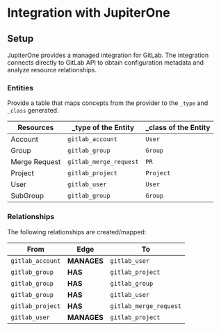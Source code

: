 # Integration with JupiterOne

## Setup

JupiterOne provides a managed integration for GitLab. The integration connects
directly to GitLab API to obtain configuration metadata and analyze resource
relationships.

### Entities

Provide a table that maps concepts from the provider to the `_type` and `_class`
generated.

| Resources     | \_type of the Entity   | \_class of the Entity |
| ------------- | ---------------------- | --------------------- |
| Account       | `gitlab_account`       | `User`                |
| Group         | `gitlab_group`         | `Group`               |
| Merge Request | `gitlab_merge_request` | `PR`                  |
| Project       | `gitlab_project`       | `Project`             |
| User          | `gitlab_user`          | `User`                |
| SubGroup      | `gitlab_group`         | `Group`               |

### Relationships

The following relationships are created/mapped:

| From             | Edge        | To                     |
| ---------------- | ----------- | ---------------------- |
| `gitlab_account` | **MANAGES** | `gitlab_user`          |
| `gitlab_group`   | **HAS**     | `gitlab_project`       |
| `gitlab_group`   | **HAS**     | `gitlab_group`         |
| `gitlab_group`   | **HAS**     | `gitlab_user`          |
| `gitlab_project` | **HAS**     | `gitlab_merge_request` |
| `gitlab_user`    | **MANAGES** | `gitlab_project`       |

